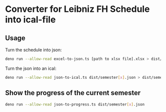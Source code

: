 # Converter for Leibniz FH Schedule into ical-file

## Usage

Turn the schedule into json:

```bash
deno run --allow-read excel-to-json.ts [path to xlsx file].xlsx > dist/semester[x].json
```

Turn the json into an ical:

```bash
deno run --allow-read json-to-ical.ts dist/semester[x].json > dist/semester[x].ical
```

## Show the progress of the current semester

```bash
deno run --allow-read json-to-progress.ts dist/semester[x].json
```
